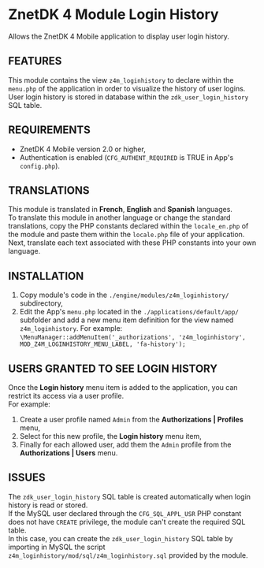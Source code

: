 # ZnetDK 4 Module Login History
Allows the ZnetDK 4 Mobile application to display user login history.

## FEATURES
This module contains the view `z4m_loginhistory` to declare within the
`menu.php` of the application in order to visualize the history of user logins.
User login history is stored in database within the `zdk_user_login_history` SQL
table.

## REQUIREMENTS
- ZnetDK 4 Mobile version 2.0 or higher,
- Authentication is enabled (`CFG_AUTHENT_REQUIRED` is TRUE in App's `config.php`).

## TRANSLATIONS
This module is translated in **French**, **English** and **Spanish** languages.  
To translate this module in another language or change the standard
translations, copy the PHP constants declared within the `locale_en.php` of the
module and paste them within the `locale.php` file of your application.   
Next, translate each text associated with these PHP constants into your own
language.

## INSTALLATION
1. Copy module's code in the `./engine/modules/z4m_loginhistory/` subdirectory,
2. Edit the App's `menu.php` located in the `./applications/default/app/`
subfolder and add a new menu item definition for the view named
`z4m_loginhistory`.
For example:
`\MenuManager::addMenuItem('_authorizations', 'z4m_loginhistory',
MOD_Z4M_LOGINHISTORY_MENU_LABEL, 'fa-history');`

## USERS GRANTED TO SEE LOGIN HISTORY
Once the **Login history** menu item is added to the application, you can restrict 
its access via a user profile.  
For example:
1. Create a user profile named `Admin` from the **Authorizations | Profiles** menu,
2. Select for this new profile, the **Login history** menu item,
3. Finally for each allowed user, add them the `Admin` profile from the
**Authorizations | Users** menu. 

## ISSUES
The `zdk_user_login_history` SQL table is created automatically when login
history is read or stored.  
If the MySQL user declared through the `CFG_SQL_APPL_USR` PHP constant does not
have `CREATE` privilege, the module can't create the required SQL table.   
In this case, you can create the `zdk_user_login_history` SQL table by importing
in MySQL the script `z4m_loginhistory/mod/sql/z4m_loginhistory.sql` provided by
the module.


